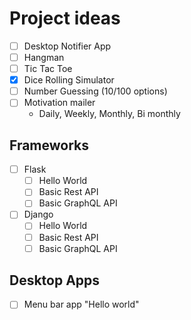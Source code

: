 # Project ideas

- [ ] Desktop Notifier App
- [ ] Hangman
- [ ] Tic Tac Toe
- [x] Dice Rolling Simulator
- [ ] Number Guessing (10/100 options)
- [ ] Motivation mailer
  - Daily, Weekly, Monthly, Bi monthly

## Frameworks
- [ ] Flask
  - [ ] Hello World
  - [ ] Basic Rest API
  - [ ] Basic GraphQL API
- [ ] Django
  - [ ] Hello World
  - [ ] Basic Rest API
  - [ ] Basic GraphQL API

## Desktop Apps
- [ ] Menu bar app "Hello world"